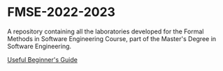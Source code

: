 # FMSE-2022-2023

A repository containing all the laboratories developed for the Formal Methods in Software Engineering Course, part of the Master's Degree in Software Engineering.

[Useful Beginner's Guide](https://bit.ly/dafny-hub)
